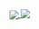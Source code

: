 <a href="https://github.com/anuraghazra/github-readme-stats">
  <img align="center" src="https://github-readme-stats.vercel.app/api?username=Urvoge&show_icons=true&theme=github_dark&border_color=30363d" />
</a>
<a href="https://github.com/anuraghazra/github-readme-stats">
  <img align="top" src="https://github-readme-stats.vercel.app/api/top-langs/?username=Urvoge&layout=compact&theme=github_dark&border_color=30363d" />
</a>
